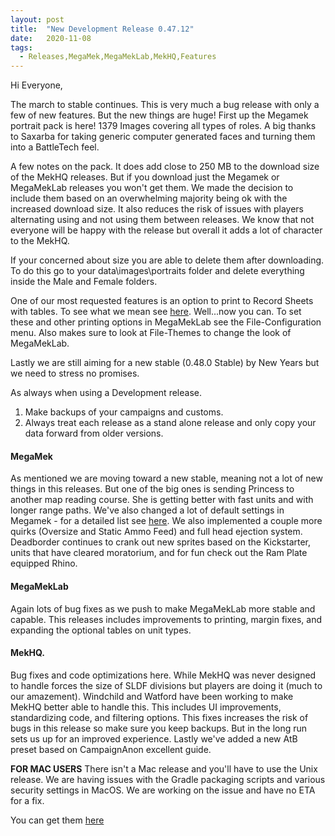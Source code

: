 ```yaml
---
layout: post
title:  "New Development Release 0.47.12"
date:   2020-11-08
tags:
  - Releases,MegaMek,MegaMekLab,MekHQ,Features
---
```

Hi Everyone,

The march to stable continues. This is very much a bug release with only a few of new features. But the new things are huge! First up the Megamek portrait pack is here! 1379 Images covering all types of roles. A big thanks to Saxarba for taking generic computer generated faces and turning them into a BattleTech feel. 

A few notes on the pack. It does add close to 250 MB to the download size of the MekHQ releases. But if you download just the Megamek or MegaMekLab releases you won't get them. We made the decision to include them based on an overwhelming majority being ok with the increased download size. It also reduces the risk of issues with players alternating using and not using them between releases. We know that not everyone will be happy with the release but overall it adds a lot of character to the MekHQ. 

If your concerned about size you are able to delete them after downloading. To do this go to your data\images\portraits folder and delete everything inside the Male and Female folders.

One of our most requested features is an option to print to Record Sheets with tables. To see what we mean see [here](https://www.dropbox.com/s/rt1gsc5nmvs406p/47.12%20Reference%20sheets%20DO%20NOT%20DELETE%20or%20move.pdf?dl=0). Well...now you can. To set these and other printing options in MegaMekLab see the File-Configuration menu. Also makes sure to look at File-Themes to change the look of MegaMekLab.

Lastly we are still aiming for a new stable (0.48.0 Stable) by New Years but we need to stress no promises.

As always when using a Development release.
1)  Make backups of your campaigns and customs.
2)  Always treat each release as a stand alone release and only copy your data forward from older versions.

#### MegaMek
As mentioned we are moving toward a new stable, meaning not a lot of new things in this releases. But one of the big ones is sending Princess to another map reading course. She is getting better with fast units and with longer range paths. We've also changed a lot of default settings in Megamek - for a detailed list see [here](https://github.com/MegaMek/megamek/pull/2334). We also implemented a couple more quirks (Oversize and Static Ammo Feed) and full head ejection system. Deadborder continues to crank out new sprites based on the Kickstarter, units that have cleared moratorium, and for fun check out the Ram Plate equipped Rhino.

#### MegaMekLab
Again lots of bug fixes as we push to make MegaMekLab more stable and capable. This releases includes improvements to printing, margin fixes, and expanding the optional tables on unit types.

#### MekHQ.
Bug fixes and code optimizations here. While MekHQ was never designed to handle forces the size of SLDF divisions but players are doing it (much to our amazement). Windchild and Watford have been working to make MekHQ better able to handle this. This includes UI improvements, standardizing code, and filtering options. This fixes increases the risk of bugs in this release so make sure you keep backups. But in the long run sets us up for an improved experience. Lastly we've added a new AtB preset based on CampaignAnon excellent guide.

**FOR MAC USERS**
There isn't a Mac release and you'll have to use the Unix release. We are having issues with the Gradle packaging scripts and various security settings in MacOS.  We are working on the issue and have no ETA for a fix.

You can get them [here](https://megamek.org/downloads.html)

